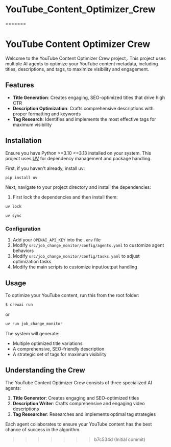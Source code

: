 
# YouTube_Content_Optimizer_Crew
=======
# YouTube Content Optimizer Crew

Welcome to the YouTube Content Optimizer Crew project,. This project uses multiple AI agents to optimize your YouTube content metadata, including titles, descriptions, and tags, to maximize visibility and engagement.

## Features

- **Title Generation**: Creates engaging, SEO-optimized titles that drive high CTR
- **Description Optimization**: Crafts comprehensive descriptions with proper formatting and keywords
- **Tag Research**: Identifies and implements the most effective tags for maximum visibility

## Installation

Ensure you have Python >=3.10 <=3.13 installed on your system. This project uses [UV](https://docs.astral.sh/uv/) for dependency management and package handling.

First, if you haven't already, install uv:

```bash
pip install uv
```

Next, navigate to your project directory and install the dependencies:

1. First lock the dependencies and then install them:
```bash
uv lock
```
```bash
uv sync
```

### Configuration

1. Add your `OPENAI_API_KEY` into the `.env` file
2. Modify `src/job_change_monitor/config/agents.yaml` to customize agent behaviors
3. Modify `src/job_change_monitor/config/tasks.yaml` to adjust optimization tasks
4. Modify the main scripts to customize input/output handling

## Usage

To optimize your YouTube content, run this from the root folder:

```bash
$ crewai run
```
or
```bash
uv run job_change_monitor
```

The system will generate:
- Multiple optimized title variations
- A comprehensive, SEO-friendly description
- A strategic set of tags for maximum visibility

## Understanding the Crew

The YouTube Content Optimizer Crew consists of three specialized AI agents:

1. **Title Generator**: Creates engaging and SEO-optimized titles
2. **Description Writer**: Crafts comprehensive and engaging video descriptions
3. **Tag Researcher**: Researches and implements optimal tag strategies

Each agent collaborates to ensure your YouTube content has the best chance of success in the algorithm.


>>>>>>> b7c534d (Initial commit)
